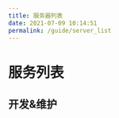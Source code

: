 ```yaml
---
title: 服务器列表
date: 2021-07-09 10:14:51
permalink: /guide/server_list
---
```


# 服务列表

## 开发&维护


<!-- <Vssue/> -->
